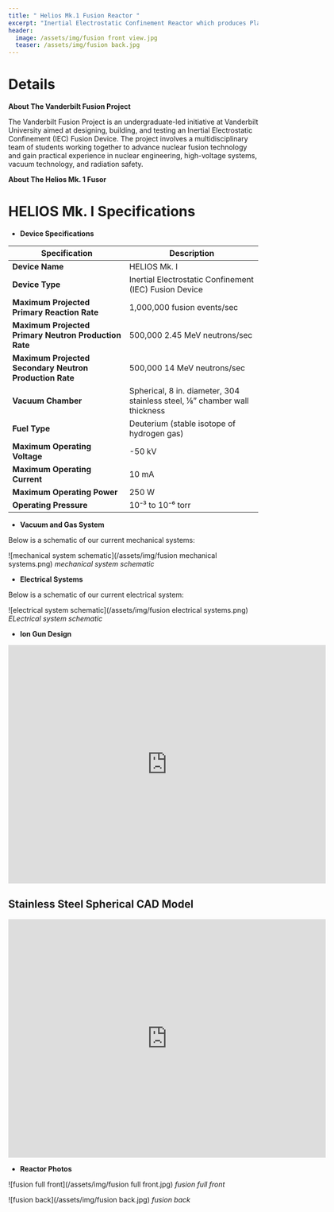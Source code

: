 ```yaml
---
title: " Helios Mk.1 Fusion Reactor "
excerpt: "Inertial Electrostatic Confinement Reactor which produces Plasma and Deuterium-Deuterium Fusion"
header:
  image: /assets/img/fusion front view.jpg
  teaser: /assets/img/fusion back.jpg
---
```


# Details

**About The Vanderbilt Fusion Project**

The Vanderbilt Fusion Project is an undergraduate-led initiative at Vanderbilt University aimed at designing, building, and testing an Inertial Electrostatic Confinement (IEC) Fusion Device. The project involves a multidisciplinary team of students working together to advance nuclear fusion technology and gain practical experience in nuclear engineering, high-voltage systems, vacuum technology, and radiation safety.

**About The Helios Mk. 1 Fusor**

# HELIOS Mk. I Specifications

* **Device Specifications** 

| Specification                         | Description                                                  |
|---------------------------------------|--------------------------------------------------------------|
| **Device Name**                       | HELIOS Mk. I                                                 |
| **Device Type**                       | Inertial Electrostatic Confinement (IEC) Fusion Device        |
| **Maximum Projected Primary Reaction Rate** | 1,000,000 fusion events/sec                                  |
| **Maximum Projected Primary Neutron Production Rate** | 500,000 2.45 MeV neutrons/sec                                 |
| **Maximum Projected Secondary Neutron Production Rate** | 500,000 14 MeV neutrons/sec                                   |
| **Vacuum Chamber**                    | Spherical, 8 in. diameter, 304 stainless steel, ⅛” chamber wall thickness |
| **Fuel Type**                         | Deuterium (stable isotope of hydrogen gas)                   |
| **Maximum Operating Voltage**         | -50 kV                                                       |
| **Maximum Operating Current**         | 10 mA                                                        |
| **Maximum Operating Power**           | 250 W                                                        |
| **Operating Pressure**                | 10⁻³ to 10⁻⁶ torr                                            |

* **Vacuum and Gas System**

Below is a schematic of our current mechanical systems:

![mechanical system schematic](/assets/img/fusion mechanical systems.png)
*mechanical system schematic*

* **Electrical Systems**

Below is a schematic of our current electrical system:

![electrical system schematic](/assets/img/fusion electrical systems.png)
*ELectrical system schematic*

* **Ion Gun Design**

 <iframe src="https://vanderbilt856.autodesk360.com/shares/public/SH286ddQT78850c0d8a432dad151cae76673?mode=embed" width="640" height="480" allowfullscreen="true" webkitallowfullscreen="true" mozallowfullscreen="true"  frameborder="0"></iframe>

## Stainless Steel Spherical CAD Model

<iframe src="https://vanderbilt856.autodesk360.com/shares/public/SH286ddQT78850c0d8a4dd526d881fb4e116?mode=embed" width="640" height="480" allowfullscreen="true" webkitallowfullscreen="true" mozallowfullscreen="true"  frameborder="0"></iframe>

* **Reactor Photos**

![fusion full front](/assets/img/fusion full front.jpg)
*fusion full front*


![fusion back](/assets/img/fusion back.jpg)
*fusion back*




